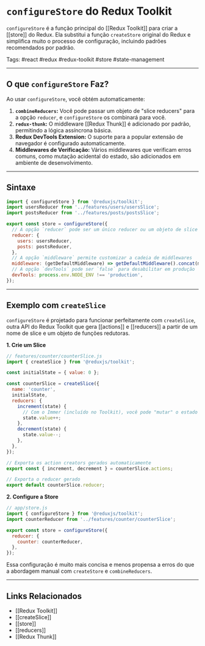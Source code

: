 # `configureStore` do Redux Toolkit

`configureStore` é a função principal do [[Redux Toolkit]] para criar a [[store]] do Redux. Ela substitui a função `createStore` original do Redux e simplifica muito o processo de configuração, incluindo padrões recomendados por padrão.

Tags: #react #redux #redux-toolkit #store #state-management

---

## O que `configureStore` Faz?

Ao usar `configureStore`, você obtém automaticamente:

1.  **`combineReducers`:** Você pode passar um objeto de "slice reducers" para a opção `reducer`, e `configureStore` os combinará para você.
2.  **`redux-thunk`:** O middleware [[Redux Thunk]] é adicionado por padrão, permitindo a lógica assíncrona básica.
3.  **Redux DevTools Extension:** O suporte para a popular extensão de navegador é configurado automaticamente.
4.  **Middlewares de Verificação:** Vários middlewares que verificam erros comuns, como mutação acidental do estado, são adicionados em ambiente de desenvolvimento.

---

## Sintaxe

```javascript
import { configureStore } from '@reduxjs/toolkit';
import usersReducer from '../features/users/usersSlice';
import postsReducer from '../features/posts/postsSlice';

export const store = configureStore({
  // A opção `reducer` pode ser um único reducer ou um objeto de slice reducers
  reducer: {
    users: usersReducer,
    posts: postsReducer,
  },
  // A opção `middleware` permite customizar a cadeia de middlewares
  middleware: (getDefaultMiddleware) => getDefaultMiddleware().concat(myCustomMiddleware),
  // A opção `devTools` pode ser `false` para desabilitar em produção
  devTools: process.env.NODE_ENV !== 'production',
});
```

---

## Exemplo com `createSlice`

`configureStore` é projetado para funcionar perfeitamente com `createSlice`, outra API do Redux Toolkit que gera [[actions]] e [[reducers]] a partir de um nome de slice e um objeto de funções redutoras.

**1. Crie um Slice**

```javascript
// features/counter/counterSlice.js
import { createSlice } from '@reduxjs/toolkit';

const initialState = { value: 0 };

const counterSlice = createSlice({
  name: 'counter',
  initialState,
  reducers: {
    increment(state) {
      // Com o Immer (incluído no Toolkit), você pode "mutar" o estado aqui
      state.value++;
    },
    decrement(state) {
      state.value--;
    },
  },
});

// Exporta os action creators gerados automaticamente
export const { increment, decrement } = counterSlice.actions;

// Exporta o reducer gerado
export default counterSlice.reducer;
```

**2. Configure a Store**

```javascript
// app/store.js
import { configureStore } from '@reduxjs/toolkit';
import counterReducer from '../features/counter/counterSlice';

export const store = configureStore({
  reducer: {
    counter: counterReducer,
  },
});
```

Essa configuração é muito mais concisa e menos propensa a erros do que a abordagem manual com `createStore` e `combineReducers`.

---

## Links Relacionados

- [[Redux Toolkit]]
- [[createSlice]]
- [[store]]
- [[reducers]]
- [[Redux Thunk]]
